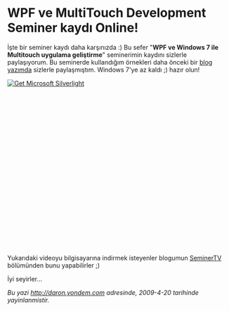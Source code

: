 # WPF ve MultiTouch Development Seminer kaydı Online! 

İşte bir seminer kaydı daha karşınızda :) Bu sefer "**WPF ve Windows 7
ile Multitouch uygulama geliştirme**" seminerimin kaydını sizlerle
paylaşıyorum. Bu seminerde kullandığım örnekleri daha önceki bir [blog
yazımda](http://daron.yondem.com/tr/post/7be5f55f-130b-4149-ae6b-9e643b362f38)
sizlerle paylaşmıştım. Windows 7'ye az kaldı ;) hazır olun!

<div style="width:512px;height:384px;">

[![Get Microsoft
Silverlight](http://go2.microsoft.com/fwlink/?LinkId=108181)](http://go2.microsoft.com/fwlink/?LinkID=124807)

</div>

Yukarıdaki videoyu bilgisayarına indirmek isteyenler blogumun
[SeminerTV](http://daron.yondem.com/tr/formatpage.aspx?path=seminertv.format.html)
bölümünden bunu yapabilirler ;)

İyi seyirler...


*Bu yazi http://daron.yondem.com adresinde, 2009-4-20 tarihinde yayinlanmistir.*